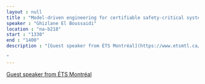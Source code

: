 ```yaml
---
layout : null
title : "Model-driven engineering for certifiable safety-critical systems"
speaker : "Ghizlane El Boussaidi"
location : "na-b218"
start : "1330"
end : "1400"
description : "[Guest speaker from ÉTS Montréal](https://www.etsmtl.ca/recherche/professeurs-chercheurs/gelboussaidi/)

"
---
```

[Guest speaker from ÉTS Montréal](https://www.etsmtl.ca/recherche/professeurs-chercheurs/gelboussaidi/)

